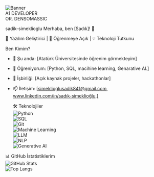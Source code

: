 ![Banner](https://i.imgur.com/7x4j7yH.jpg)  
A1 DEVELOPER  
OR. DENSOMASSIC  

 sadik-simeklioglu
 Merhaba, ben [Sadık]! 👋  

🚀 Yazılım Geliştirici | 🌱 Öğrenmeye Açık | 💡 Teknoloji Tutkunu

 Ben Kimim?  
- 🔭 Şu anda: [Atatürk Üniversitesinde öğrenim görmekteyim]  
- 🌱 Öğreniyorum: [Python, SQL, macihine learning, Genarative AI.]  
- 👯 İşbirliği: [Açık kaynak projeler, hackathonlar]  
- 📫 İletişim: [simeklioglusadik841@gmail.com, www.linkedin.com/in/sadık-simeklioğlu,]

  🛠️ Teknolojiler  
![Python](https://img.shields.io/badge/-Python-3776AB?style=for-the-badge&logo=python&logoColor=white)  
![SQL](https://img.shields.io/badge/-SQL-4479A1?style=for-the-badge&logo=mysql&logoColor=white)  
![Git](https://img.shields.io/badge/-Git-F05032?style=for-the-badge&logo=git&logoColor=white)  
![Machine Learning](https://img.shields.io/badge/-Machine%20Learning-FF6F00?style=for-the-badge&logo=tensorflow&logoColor=white)  
![LLM](https://img.shields.io/badge/-LLM-000000?style=for-the-badge&logo=openai&logoColor=white)  
![NLP](https://img.shields.io/badge/-NLP-0081CB?style=for-the-badge&logo=natural-language-processing&logoColor=white)  
![Generative AI](https://img.shields.io/badge/-Generative%20AI-000000?style=for-the-badge&logo=ai&logoColor=white)  

 📊 GitHub İstatistiklerim  
![GitHub Stats](https://github-readme-stats.vercel.app/api?username=sadik854&show_icons=true&theme=radical)  
![Top Langs](https://github-readme-stats.vercel.app/api/top-langs/?username=sadik854&layout=compact)  
